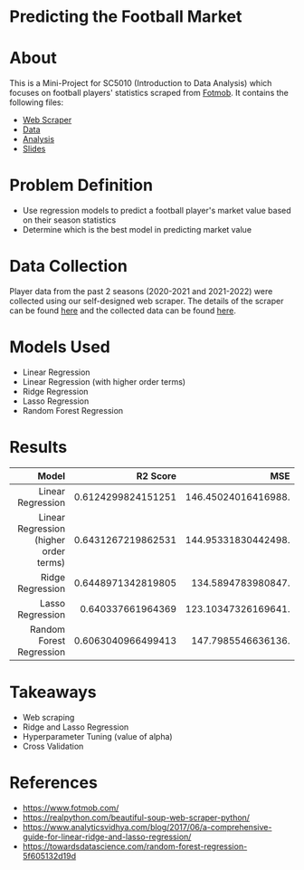 # Predicting the Football Market 

# About

This is a Mini-Project for SC5010 (Introduction to Data Analysis) which focuses on football players' statistics scraped from [Fotmob](https://www.fotmob.com/). It contains the following files:

- [Web Scraper](https://github.com/nchin212/fotmob_analysis/blob/main/fotmob_scraper.ipynb)
- [Data](https://github.com/nchin212/fotmob_analysis/blob/main/playerdata.xlsx)
- [Analysis](https://github.com/nchin212/fotmob_analysis/blob/main/fotmob_analysis.ipynb)
- [Slides](https://github.com/nchin212/fotmob_analysis/blob/main/presentation_slides.ipynb)

# Problem Definition

- Use regression models to predict a football player's market value based on their season statistics
- Determine which is the best model in predicting market value

# Data Collection

Player data from the past 2 seasons (2020-2021 and 2021-2022) were collected using our self-designed web scraper. The details of the scraper can be found [here](https://github.com/nchin212/fotmob_analysis/blob/main/fotmob_scraper.ipynb) and the collected data can be found [here](https://github.com/nchin212/fotmob_analysis/blob/main/playerdata.xlsx).

# Models Used

- Linear Regression
- Linear Regression (with higher order terms)
- Ridge Regression
- Lasso Regression
- Random Forest Regression

# Results

| Model 					                         |     R2 Score 		       |  MSE                 |
|-----------------------------------------:|------------------------:|---------------------:|
| Linear Regression 			                 |     0.6124299824151251  | 146.45024016416988.  |
| Linear Regression (higher order terms) 	 |     0.6431267219862531  | 144.95331830442498.  |
| Ridge Regression 			                   |     0.6448971342819805  | 134.5894783980847.   |
| Lasso Regression 			                   |     0.640337661964369 	 | 123.10347326169641.  |
| Random Forest Regression 		             |     0.6063040966499413  | 147.7985546636136.   |


# Takeaways

- Web scraping
- Ridge and Lasso Regression
- Hyperparameter Tuning (value of alpha)
- Cross Validation

# References

- https://www.fotmob.com/
- https://realpython.com/beautiful-soup-web-scraper-python/
- https://www.analyticsvidhya.com/blog/2017/06/a-comprehensive-guide-for-linear-ridge-and-lasso-regression/
- https://towardsdatascience.com/random-forest-regression-5f605132d19d
